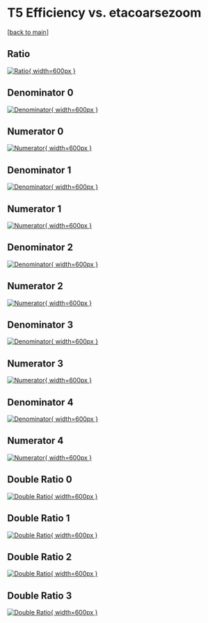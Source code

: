 # T5 Efficiency vs. etacoarsezoom

[[back to main](./)]



## Ratio

[![Ratio](../mtv/var/T5_vtr_321_1_eff_etacoarsezoom.png){ width=600px }](../mtv/var/T5_vtr_321_1_eff_etacoarsezoom.pdf)

## Denominator 0

[![Denominator](../mtv/den/T5_vtr_321_1_eff_etacoarsezoom_den0.png){ width=600px }](../mtv/den/T5_vtr_321_1_eff_etacoarsezoom_den0.pdf)

## Numerator 0

[![Numerator](../mtv/num/T5_vtr_321_1_eff_etacoarsezoom_num0.png){ width=600px }](../mtv/num/T5_vtr_321_1_eff_etacoarsezoom_num0.pdf)

## Denominator 1

[![Denominator](../mtv/den/T5_vtr_321_1_eff_etacoarsezoom_den1.png){ width=600px }](../mtv/den/T5_vtr_321_1_eff_etacoarsezoom_den1.pdf)

## Numerator 1

[![Numerator](../mtv/num/T5_vtr_321_1_eff_etacoarsezoom_num1.png){ width=600px }](../mtv/num/T5_vtr_321_1_eff_etacoarsezoom_num1.pdf)

## Denominator 2

[![Denominator](../mtv/den/T5_vtr_321_1_eff_etacoarsezoom_den2.png){ width=600px }](../mtv/den/T5_vtr_321_1_eff_etacoarsezoom_den2.pdf)

## Numerator 2

[![Numerator](../mtv/num/T5_vtr_321_1_eff_etacoarsezoom_num2.png){ width=600px }](../mtv/num/T5_vtr_321_1_eff_etacoarsezoom_num2.pdf)

## Denominator 3

[![Denominator](../mtv/den/T5_vtr_321_1_eff_etacoarsezoom_den3.png){ width=600px }](../mtv/den/T5_vtr_321_1_eff_etacoarsezoom_den3.pdf)

## Numerator 3

[![Numerator](../mtv/num/T5_vtr_321_1_eff_etacoarsezoom_num3.png){ width=600px }](../mtv/num/T5_vtr_321_1_eff_etacoarsezoom_num3.pdf)

## Denominator 4

[![Denominator](../mtv/den/T5_vtr_321_1_eff_etacoarsezoom_den4.png){ width=600px }](../mtv/den/T5_vtr_321_1_eff_etacoarsezoom_den4.pdf)

## Numerator 4

[![Numerator](../mtv/num/T5_vtr_321_1_eff_etacoarsezoom_num4.png){ width=600px }](../mtv/num/T5_vtr_321_1_eff_etacoarsezoom_num4.pdf)

## Double Ratio 0

[![Double Ratio](../mtv/ratio/T5_vtr_321_1_eff_etacoarsezoom_ratio0.png){ width=600px }](../mtv/ratio/T5_vtr_321_1_eff_etacoarsezoom_ratio0.pdf)

## Double Ratio 1

[![Double Ratio](../mtv/ratio/T5_vtr_321_1_eff_etacoarsezoom_ratio1.png){ width=600px }](../mtv/ratio/T5_vtr_321_1_eff_etacoarsezoom_ratio1.pdf)

## Double Ratio 2

[![Double Ratio](../mtv/ratio/T5_vtr_321_1_eff_etacoarsezoom_ratio2.png){ width=600px }](../mtv/ratio/T5_vtr_321_1_eff_etacoarsezoom_ratio2.pdf)

## Double Ratio 3

[![Double Ratio](../mtv/ratio/T5_vtr_321_1_eff_etacoarsezoom_ratio3.png){ width=600px }](../mtv/ratio/T5_vtr_321_1_eff_etacoarsezoom_ratio3.pdf)

